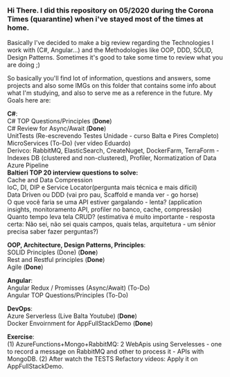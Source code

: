 ### Hi There. I did this repository on 05/2020 during the Corona Times (quarantine) when i've stayed most of the times at home.
Basically I've decided to make a big review regarding the Technologies I work with (C#, Angular...) and the Methodologies like
OOP, DDD, SOLID, Design Patterns. Sometimes it's good to take some time to review what you are doing ;)

So basically you'll find lot of information, questions and answers, some projects and also some IMGs on this folder that contains
some info about what I'm studying, and also to serve me as a reference in the future. My Goals here are:

**C#**: <br>
C# TOP Questions/Principles (**Done**)<br>
C# Review for Async/Await (**Done**)<br>
UnitTests (Re-escrevendo Testes Unidade - curso Balta e Pires Completo) <br>
MicroServices (To-Do) (ver vídeo Eduardo) <br>
Derivco: RabbitMQ, ElasticSearch, CreateNuget, DockerFarm, TerraForm - Indexes DB (clustered and non-clustered), Profiler, Normatization of Data<br>
Azure Pipeline <br>
**Baltieri TOP 20 interview questions to solve:** <br>
Cache and Data Compression <br>
IoC, DI, DIP e Service Locator(pergunta mais técnica e mais difícil)<br>
Data Driven ou DDD (vai pro pau, Scaffold e manda ver - go horse)<br>
O que você faria se uma API estiver gargalando - lenta? (application insights, monitoramento API, profiler no banco, cache, compressão)<br>
Quanto tempo leva tela CRUD? (estimativa é muito importante - resposta certa: Não sei, não sei quais campos, quais telas, arquitetura - um sênior precisa saber fazer perguntas?)<br>

**OOP, Architecture, Design Patterns, Principles**: <br>
SOLID Principles (Done) (**Done**)<br>
Rest and Restful principles (**Done**)<br>
Agile (**Done**)<br>

**Angular**: <br>
Angular Redux / Promisses (Async/Await) (To-Do) <br>
Angular TOP Questions/Principles (To-Do) <br>

**DevOps**: <br>
Azure Serverless (Live Balta Youtube) (**Done**)<br>
Docker Envoirnment for AppFullStackDemo (**Done**)<br>

**Exercise**: <br>
(1) AzureFunctions+Mongo+RabbitMQ: 2 WebApis using Servelesses - one to record a message on RabbitMQ and other to process it - APIs with MongoDB.
(2) After watch the TESTS Refactory vídeos: Apply it on AppFullStackDemo.